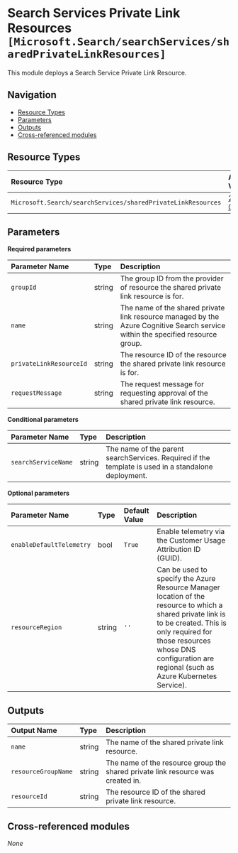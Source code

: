 # Search Services Private Link Resources `[Microsoft.Search/searchServices/sharedPrivateLinkResources]`

This module deploys a Search Service Private Link Resource.

## Navigation

- [Resource Types](#Resource-Types)
- [Parameters](#Parameters)
- [Outputs](#Outputs)
- [Cross-referenced modules](#Cross-referenced-modules)

## Resource Types

| Resource Type | API Version |
| :-- | :-- |
| `Microsoft.Search/searchServices/sharedPrivateLinkResources` | [2022-09-01](https://learn.microsoft.com/en-us/azure/templates/Microsoft.Search/2022-09-01/searchServices/sharedPrivateLinkResources) |

## Parameters

**Required parameters**

| Parameter Name | Type | Description |
| :-- | :-- | :-- |
| `groupId` | string | The group ID from the provider of resource the shared private link resource is for. |
| `name` | string | The name of the shared private link resource managed by the Azure Cognitive Search service within the specified resource group. |
| `privateLinkResourceId` | string | The resource ID of the resource the shared private link resource is for. |
| `requestMessage` | string | The request message for requesting approval of the shared private link resource. |

**Conditional parameters**

| Parameter Name | Type | Description |
| :-- | :-- | :-- |
| `searchServiceName` | string | The name of the parent searchServices. Required if the template is used in a standalone deployment. |

**Optional parameters**

| Parameter Name | Type | Default Value | Description |
| :-- | :-- | :-- | :-- |
| `enableDefaultTelemetry` | bool | `True` | Enable telemetry via the Customer Usage Attribution ID (GUID). |
| `resourceRegion` | string | `''` | Can be used to specify the Azure Resource Manager location of the resource to which a shared private link is to be created. This is only required for those resources whose DNS configuration are regional (such as Azure Kubernetes Service). |


## Outputs

| Output Name | Type | Description |
| :-- | :-- | :-- |
| `name` | string | The name of the shared private link resource. |
| `resourceGroupName` | string | The name of the resource group the shared private link resource was created in. |
| `resourceId` | string | The resource ID of the shared private link resource. |

## Cross-referenced modules

_None_
